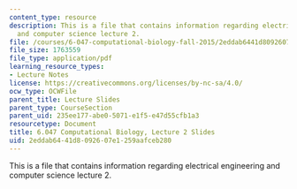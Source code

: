 ```yaml
---
content_type: resource
description: This is a file that contains information regarding electrical engineering
  and computer science lecture 2.
file: /courses/6-047-computational-biology-fall-2015/2eddab6441d8092607e1259aafceb280_MIT6_047F15_Lecture02.pdf
file_size: 1763559
file_type: application/pdf
learning_resource_types:
- Lecture Notes
license: https://creativecommons.org/licenses/by-nc-sa/4.0/
ocw_type: OCWFile
parent_title: Lecture Slides
parent_type: CourseSection
parent_uid: 235ee177-abe0-5071-e1f5-e47d55cfb1a3
resourcetype: Document
title: 6.047 Computational Biology, Lecture 2 Slides
uid: 2eddab64-41d8-0926-07e1-259aafceb280
---
```

This is a file that contains information regarding electrical engineering and computer science lecture 2.